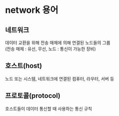 # network 용어

## 네트워크

데이터 교환을 위해 전송 매체에 의해 연결된 노드들의 그룹  
(전송 매체 : 유선, 무선, 노드 : 통신이 가능한 장비)

## 호스트(host)

노드 또는 시스템, 네트워크에 연결된 컴퓨터, 라우터, 서버 등

## 프로토콜(protocol)

호스트들이 데이터 통신할 때 사용하는 통신 규칙
